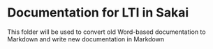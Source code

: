 
Documentation for LTI in Sakai
==============================

This folder will be used to convert old Word-based documentation to 
Markdown and write new documentation in Markdown
